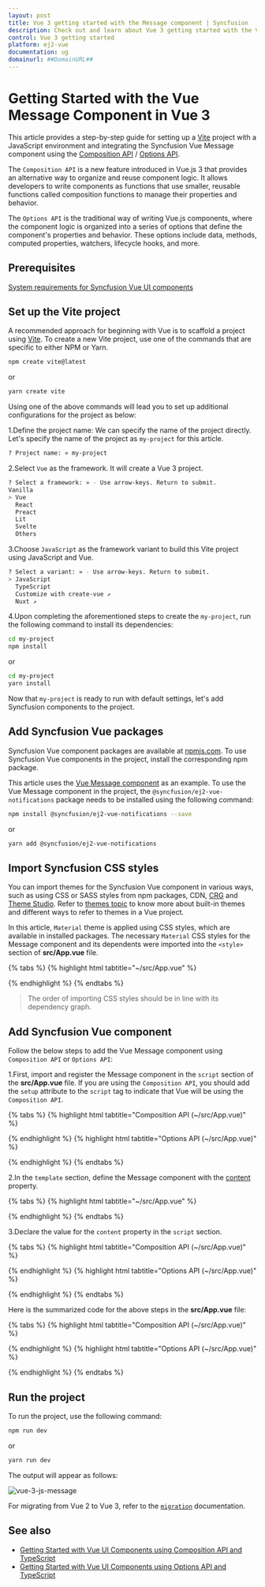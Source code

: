 ```yaml
---
layout: post
title: Vue 3 getting started with the Message component | Syncfusion
description: Check out and learn about Vue 3 getting started with the Vue Message component of Syncfusion Essential JS 2 and more details.
control: Vue 3 getting started
platform: ej2-vue
documentation: ug
domainurl: ##DomainURL##
---
```


# Getting Started with the Vue Message Component in Vue 3

This article provides a step-by-step guide for setting up a [Vite](https://vitejs.dev/) project with a JavaScript environment and integrating the Syncfusion Vue Message component using the [Composition API](https://vuejs.org/guide/introduction.html#composition-api) / [Options API](https://vuejs.org/guide/introduction.html#options-api).

The `Composition API` is a new feature introduced in Vue.js 3 that provides an alternative way to organize and reuse component logic. It allows developers to write components as functions that use smaller, reusable functions called composition functions to manage their properties and behavior.

The `Options API` is the traditional way of writing Vue.js components, where the component logic is organized into a series of options that define the component's properties and behavior. These options include data, methods, computed properties, watchers, lifecycle hooks, and more.

## Prerequisites

[System requirements for Syncfusion Vue UI components](https://ej2.syncfusion.com/vue/documentation/system-requirements/)

## Set up the Vite project

A recommended approach for beginning with Vue is to scaffold a project using [Vite](https://vitejs.dev/). To create a new Vite project, use one of the commands that are specific to either NPM or Yarn.

```bash
npm create vite@latest
```

or

```bash
yarn create vite
```

Using one of the above commands will lead you to set up additional configurations for the project as below:

1.Define the project name: We can specify the name of the project directly. Let's specify the name of the project as `my-project` for this article.

```bash
? Project name: » my-project
```

2.Select `Vue` as the framework. It will create a Vue 3 project.

```bash
? Select a framework: » - Use arrow-keys. Return to submit.
Vanilla
> Vue
  React
  Preact
  Lit
  Svelte
  Others
```

3.Choose `JavaScript` as the framework variant to build this Vite project using JavaScript and Vue.

```bash
? Select a variant: » - Use arrow-keys. Return to submit.
> JavaScript
  TypeScript
  Customize with create-vue ↗
  Nuxt ↗
```

4.Upon completing the aforementioned steps to create the `my-project`, run the following command to install its dependencies:

```bash
cd my-project
npm install
```

or

```bash
cd my-project
yarn install
```

Now that `my-project` is ready to run with default settings, let's add Syncfusion components to the project.

## Add Syncfusion Vue packages

Syncfusion Vue component packages are available at [npmjs.com](https://www.npmjs.com/search?q=ej2-vue). To use Syncfusion Vue components in the project, install the corresponding npm package.

This article uses the [Vue Message component](https://www.syncfusion.com/vue-components/vue-message) as an example. To use the Vue Message component in the project, the `@syncfusion/ej2-vue-notifications` package needs to be installed using the following command:

```bash
npm install @syncfusion/ej2-vue-notifications --save
```

or

```bash
yarn add @syncfusion/ej2-vue-notifications
```

## Import Syncfusion CSS styles

You can import themes for the Syncfusion Vue component in various ways, such as using CSS or SASS styles from npm packages, CDN, [CRG](https://ej2.syncfusion.com/javascript/documentation/common/custom-resource-generator/) and [Theme Studio](https://ej2.syncfusion.com/vue/documentation/appearance/theme-studio/). Refer to [themes topic](https://ej2.syncfusion.com/vue/documentation/appearance/theme/) to know more about built-in themes and different ways to refer to themes in a Vue project.

In this article, `Material` theme is applied using CSS styles, which are available in installed packages. The necessary `Material` CSS styles for the Message component and its dependents were imported into the `<style>` section of **src/App.vue** file.

{% tabs %}
{% highlight html tabtitle="~/src/App.vue" %}

<style>
  @import "../node_modules/@syncfusion/ej2-base/styles/material.css";
  @import "../node_modules/@syncfusion/ej2-vue-notifications/styles/message/material.css";
</style>

{% endhighlight %}
{% endtabs %}

> The order of importing CSS styles should be in line with its dependency graph.

## Add Syncfusion Vue component

Follow the below steps to add the Vue Message component using `Composition API` or `Options API`:

1.First, import and register the Message component in the `script` section of the **src/App.vue** file. If you are using the `Composition API`, you should add the `setup` attribute to the `script` tag to indicate that Vue will be using the `Composition API`.

{% tabs %}
{% highlight html tabtitle="Composition API (~/src/App.vue)" %}

<script setup>
  import { MessageComponent as EjsMessage } from "@syncfusion/ej2-vue-notifications";
</script>

{% endhighlight %}
{% highlight html tabtitle="Options API (~/src/App.vue)" %}

<script>
import { MessageComponent } from '@syncfusion/ej2-vue-notifications';
//Component registration
export default {
  name: "App",
  components: {
    'ejs-message': MessageComponent
  }
}
</script>

{% endhighlight %}
{% endtabs %}
   
2.In the `template` section, define the Message component with the [content](https://ej2.syncfusion.com/vue/documentation/api/message/#content) property.

{% tabs %}
{% highlight html tabtitle="~/src/App.vue" %}

<template>
  <ejs-message id="msg" :content="content"></ejs-message>
</template>

{% endhighlight %}
{% endtabs %}

3.Declare the value for the `content` property in the `script` section.

{% tabs %}
{% highlight html tabtitle="Composition API (~/src/App.vue)" %}

<script setup>
const content = "Please read the comments carefully";
</script>

{% endhighlight %}
{% highlight html tabtitle="Options API (~/src/App.vue)" %}

<script>
data() {
  return {
    content: "Please read the comments carefully"
  };
}
</script>

{% endhighlight %}
{% endtabs %}

Here is the summarized code for the above steps in the **src/App.vue** file:

{% tabs %}
{% highlight html tabtitle="Composition API (~/src/App.vue)" %}

<template>
  <ejs-message id="msg" :content="content"></ejs-message>
</template>

<script setup>
  import { MessageComponent as EjsMessage } from "@syncfusion/ej2-vue-notifications";

  const content = "Please read the comments carefully";
</script>

<style>
  @import "../node_modules/@syncfusion/ej2-base/styles/material.css";
  @import "../node_modules/@syncfusion/ej2-vue-notifications/styles/message/material.css";
</style>

{% endhighlight %}
{% highlight html tabtitle="Options API (~/src/App.vue)" %}

<template>
  <ejs-message id="msg" :content="content"></ejs-message>
</template>

<script>
import { MessageComponent } from '@syncfusion/ej2-vue-notifications';
//Component registration
export default {
  name: "App",
  components: {
    'ejs-message': MessageComponent
  },
  data() {
    return {
        content: "Please read the comments carefully"
    };
  }
}
</script>

<style>
  @import "../node_modules/@syncfusion/ej2-base/styles/material.css";
  @import "../node_modules/@syncfusion/ej2-vue-notifications/styles/message/material.css";
</style>

{% endhighlight %}
{% endtabs %}

## Run the project

To run the project, use the following command:

```bash
npm run dev
```

or

```bash
yarn run dev
```

The output will appear as follows:

![vue-3-js-message](images/vue-3-js-message.png)

For migrating from Vue 2 to Vue 3, refer to the [`migration`](https://ej2.syncfusion.com/vue/documentation/getting-started/vue3-tutorial/#migration-from-vue-2-to-vue-3) documentation.

## See also

* [Getting Started with Vue UI Components using Composition API and TypeScript](../getting-started/vue-3-ts-composition)
* [Getting Started with Vue UI Components using Options API and TypeScript](../getting-started/vue-3-ts-options)